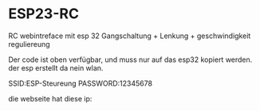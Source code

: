 # ESP23-RC
RC webintreface mit esp 32 Gangschaltung + Lenkung + geschwindigkeit reguliereung 

Der code ist oben verfügbar, und muss nur auf das esp32 kopiert werden. 
der esp erstellt da nein wlan.

SSID:ESP-Steureung
PASSWORD:12345678

die webseite hat diese ip:

